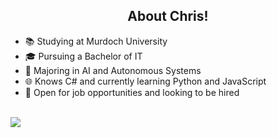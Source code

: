 <div align="center">
  <h2>About Chris!</h2>
</div>
  <ul>
<li> 📚 Studying at Murdoch University
<li> 🎓 Pursuing a Bachelor of IT
<li> 🤖 Majoring in AI and Autonomous Systems
<li> 🌐 Knows C# and currently learning Python and JavaScript
<li> 💼 Open for job opportunities and looking to be hired
  </ul>

</div>

  <br>
  <img src=https://www.codewars.com/users/diskoKrisko/badges/large align=centre>
<!---
DropCutStudioChris/DropCutStudioChris is a ✨ special ✨ repository because its `README.md` (this file) appears on your GitHub profile.
You can click the Preview link to take a look at your changes.
--->
